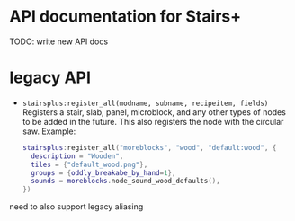 # API documentation for Stairs+

TODO: write new API docs


# legacy API

* `stairsplus:register_all(modname, subname, recipeitem, fields)`
  Registers a stair, slab, panel, microblock, and any other types of
  nodes to be added in the future.
  This also registers the node with the circular saw.
  Example:
  ```lua
  stairsplus:register_all("moreblocks", "wood", "default:wood", {
    description = "Wooden",
    tiles = {"default_wood.png"},
    groups = {oddly_breakabe_by_hand=1},
    sounds = moreblocks.node_sound_wood_defaults(),
  })
  ```

need to also support legacy aliasing
